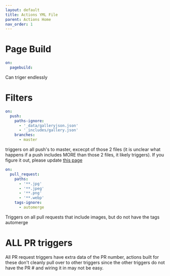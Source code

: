 ```yaml
---
layout: default
title: Actions YML File
parent: Actions Home
nav_order: 1
---
```


# Page Build
``` yml
on:
  pagebuild:
```

Can triger endlessly

# Filters

``` yml
on:
  push:
    paths-ignore:
      - '_data/galleryjson.json'
      - '_includes/gallery.json'
    branches:   
      - master
```
triggers on all push's to master, excecpt of those 2 files (it is unclear what happens if a push includes MORE than those 2 files, it likely triggers). If you figure it out, please update [this page](https://github.com/pauliver/github.tips/new/master)

``` yml
on:
  pull_request:
    paths:
      - '**.jpg'
      - '**.jpeg'
      - '**.png'
      - '**.webp'
    tags-ignore:
      - automerge
```
Triggers on all pull requests that include images, but do not have the tags automerge

# ALL PR triggers

All PR request triggers have extra data of the PR number, actions built for these don't cleanly pull over to other triggers since the other triggers do not have the PR # and wiring it in may not be easy.
